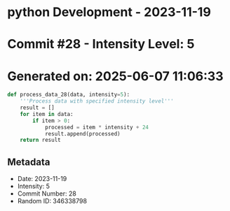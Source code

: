 ﻿# python Development - 2023-11-19
# Commit #28 - Intensity Level: 5
# Generated on: 2025-06-07 11:06:33
```python
def process_data_28(data, intensity=5):
    '''Process data with specified intensity level'''
    result = []
    for item in data:
        if item > 0:
            processed = item * intensity + 24
            result.append(processed)
    return result
```
## Metadata
- Date: 2023-11-19
- Intensity: 5
- Commit Number: 28
- Random ID: 346338798
